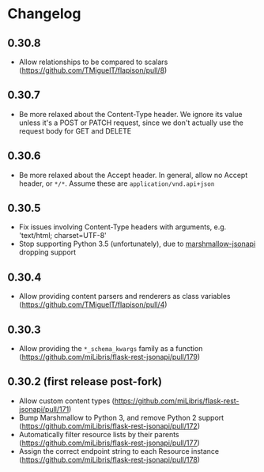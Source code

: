 # Changelog
## 0.30.8
* Allow relationships to be compared to scalars (https://github.com/TMiguelT/flapison/pull/8)

## 0.30.7
* Be more relaxed about the Content-Type header. We ignore its value unless it's a POST or PATCH request, since we don't actually use the request body for GET and DELETE

## 0.30.6
* Be more relaxed about the Accept header. In general, allow no Accept header, or `*/*`. Assume these are `application/vnd.api+json`

## 0.30.5
* Fix issues involving Content-Type headers with arguments, e.g. 'text/html; charset=UTF-8'
* Stop supporting Python 3.5 (unfortunately), due to [marshmallow-jsonapi](https://github.com/marshmallow-code/marshmallow-jsonapi) dropping support

## 0.30.4
* Allow providing content parsers and renderers as class variables (https://github.com/TMiguelT/flapison/pull/4)

## 0.30.3
* Allow providing the `*_schema_kwargs` family as a function (https://github.com/miLibris/flask-rest-jsonapi/pull/179)

## 0.30.2 (first release post-fork)
* Allow custom content types (https://github.com/miLibris/flask-rest-jsonapi/pull/171)
* Bump Marshmallow to Python 3, and remove Python 2 support (https://github.com/miLibris/flask-rest-jsonapi/pull/172)
* Automatically filter resource lists by their parents (https://github.com/miLibris/flask-rest-jsonapi/pull/177)
* Assign the correct endpoint string to each Resource instance (https://github.com/miLibris/flask-rest-jsonapi/pull/178)